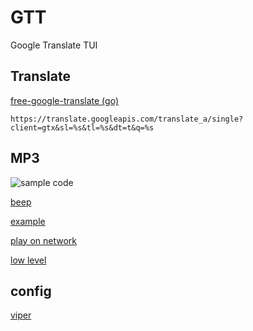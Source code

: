 # GTT

Google Translate TUI

## Translate

[free-google-translate (go)](https://github.com/turk/free-google-translate/blob/master/translator.go)

```
https://translate.googleapis.com/translate_a/single?client=gtx&sl=%s&tl=%s&dt=t&q=%s
```

## MP3

![sample code](https://i.imgur.com/GOsiti7.png)

[beep](https://github.com/faiface/beep)

[example](https://gist.github.com/iochen/acad285d2d23066df9449d40a7f3547c)

[play on network](https://github.com/tosone/minimp3#examples-are-here)

[low level](https://github.com/hajimehoshi/oto)

## config

[viper](https://github.com/spf13/viper)
